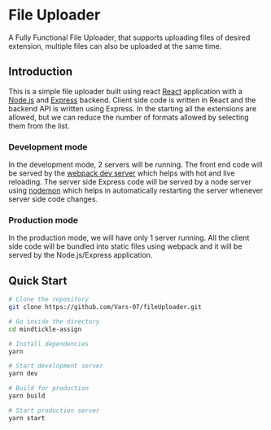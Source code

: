 # File Uploader

A Fully Functional File Uploader, that supports uploading files of desired extension, multiple files can also be uploaded at the same time.

## Introduction

This is a simple file uploader built using react [React](https://reactjs.org/) application with a [Node.js](https://nodejs.org/en/) and [Express](https://expressjs.com/) backend. Client side code is written in React and the backend API is written using Express. In the starting all the extensions are allowed, but we can reduce the number of formats allowed by selecting them from the list.

### Development mode

In the development mode, 2 servers will be running. The front end code will be served by the [webpack dev server](https://webpack.js.org/configuration/dev-server/) which helps with hot and live reloading. The server side Express code will be served by a node server using [nodemon](https://nodemon.io/) which helps in automatically restarting the server whenever server side code changes.

### Production mode

In the production mode, we will have only 1 server running. All the client side code will be bundled into static files using webpack and it will be served by the Node.js/Express application.

## Quick Start

```bash
# Clone the repository
git clone https://github.com/Vars-07/fileUploader.git

# Go inside the directory
cd mindtickle-assign

# Install dependencies
yarn

# Start development server
yarn dev

# Build for production
yarn build

# Start production server
yarn start
```
